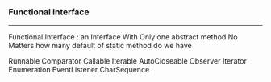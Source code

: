 ###   Functional Interface
----------------------------------------------

Functional Interface : an Interface With Only one abstract method
No Matters how many default of static method do we have



Runnable
Comparator<T>
Callable<V>
Iterable<T>
AutoCloseable
Observer
Iterator<T>
Enumeration<E>
EventListener
CharSequence


